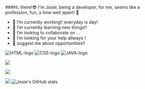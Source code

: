 ###Hi, there!😎
I'm Josie, being a developer, for me, seems like a profession, fun, a time well spent! 👋

- 🔭 I’m currently working!! everyday is day!
- 🌱 I’m currently learning new things!!
- 👯 I’m looking to collaborate on ...
- 🤔 I’m looking for your help allways !
- 💬 suggest me about opportunities!!

 <img src="https://img.shields.io/badge/HTML-239120?style=for-the-badge&logo=html5&logoColor=white" alt="HTML-logo"/> 

 <img src="https://img.shields.io/badge/CSS3-1572B6?style=for-the-badge&logo=css3&logoColor=white" alt="CSS-logo"/>

 <img src="https://img.shields.io/badge/JavaScript-F7DF1E?style=for-the-badge&logo=javascript&logoColor=black" alt="JAVA-logo"/>

 <a href="https://www.instagram.com/menesesjosie"><img src="https://img.shields.io/badge/Instagram-E4405F?style=for-the-badge&logo=instagram&logoColor=white"/></a>
 
 

 <img src="https://img.shields.io/badge/Spotify-1ED760?&style=for-the-badge&logo=spotify&logoColor=white"/>

 
![](https://komarev.com/ghpvc/?username=josie240179)
![Josie's GitHub stats](https://github-readme-stats.vercel.app/api?username=josie240179)
